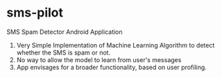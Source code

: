 # sms-pilot
SMS Spam Detector Android Application


1. Very Simple Implementation of Machine Learning Algorithm 
to detect whether the SMS is spam or not.
2. No way to allow the model to learn from user's messages 
3. App envisages for a broader functionality, based on user profiling.
